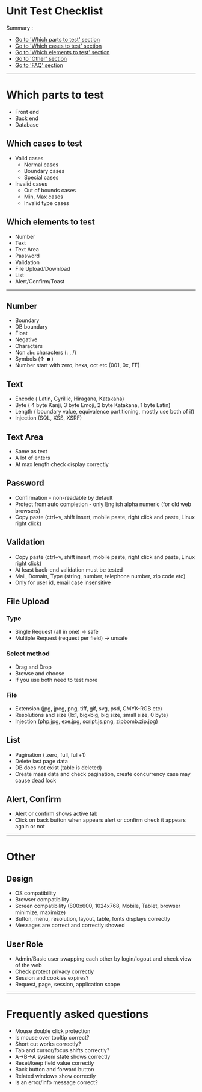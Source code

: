 # Unit Test Checklist
Summary : 
- [Go to 'Which parts to test' section](#which-parts-to-test)  
- [Go to 'Which cases to test' section](#which-cases-to-test)  
- [Go to 'Which elements to test' section](#which-elements-to-test)  
- [Go to 'Other' section](#other)  
- [Go to 'FAQ' section](#frequently-asked-questions)  

---

# Which parts to test
* Front end
* Back end
* Database

## Which cases to test
* Valid cases
  * Normal cases
  * Boundary cases
  * Special cases
* Invalid cases
  * Out of bounds cases
  * Min, Max cases
  * Invalid type cases

## Which elements to test
* Number
* Text
* Text Area
* Password
* Validation
* File Upload/Download
* List
* Alert/Confirm/Toast

---

## Number
* Boundary
* DB boundary
* Float
* Negative
* Characters
* Non `abc` characters (: , /)
* Symbols (↑ ☻)
* Number start with zero, hexa, oct etc (001, 0x, FF)

## Text
* Encode ( Latin, Cyrillic, Hiragana, Katakana)
* Byte ( 4 byte Kanji, 3 byte Emoji, 2 byte  Katakana, 1 byte Latin)
* Length ( boundary value, equivalence partitioning, mostly use both of it)
* Injection (SQL, XSS, XSRF)

## Text Area
* Same as text
* A lot of enters
* At max length check display correctly

## Password
* Confirmation - non-readable by default
* Protect from auto completion - only English alpha numeric (for old web browsers)
* Copy paste (ctrl+v, shift insert, mobile paste, right click and paste, Linux right click)

## Validation
* Copy paste (ctrl+v, shift insert, mobile paste, right click and paste, Linux right click)
* At least back-end validation must be tested
* Mail, Domain, Type (string, number, telephone number, zip code etc)
* Only for user id, email case insensitive

## File Upload
### Type
* Single Request (all in one) -> safe
* Multiple Request (request per field) -> unsafe

### Select method
* Drag and Drop
* Browse and choose
* If you use both need to test more

### File
* Extension (jpg, jpeg, png, tiff, gif, svg, psd, CMYK-RGB etc)
* Resolutions and size (1x1, bigxbig, big size, small size, 0 byte)
* Injection (php.jpg, exe.jpg, script.js.png, zipbomb.zip.jpg)

## List
* Pagination ( zero, full, full+1)
* Delete last page data
* DB does not exist (table is deleted)
* Create mass data and check pagination, create concurrency case may cause dead lock

## Alert, Confirm
* Alert or confirm shows active tab
* Click on back button when appears alert or confirm check it appears again or not

---

# Other

## Design
* OS compatibility
* Browser compatibility
* Screen compatibility (800x600, 1024x768, Mobile, Tablet, browser minimize, maximize)
* Button, menu, resolution, layout, table, fonts displays correctly
* Messages are correct and correctly showed

## User Role
* Admin/Basic user swapping each other by login/logout and check view of the web
* Check protect privacy correctly
* Session and cookies expires?
* Request, page, session, application scope

---

# Frequently asked questions
* Mouse double click protection
* Is mouse over tooltip correct?
* Short cut works correctly?
* Tab and cursor/focus shifts correctly?
* A->B->A system state shows correctly
* Reset/keep field value correctly
* Back button and forward button
* Related windows show correctly
* Is an error/info message correct?

